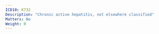 ```yaml
---
ICD10: K732
Description: "Chronic active hepatitis, not elsewhere classified"
Matters: No
Weight: 0
---
```


